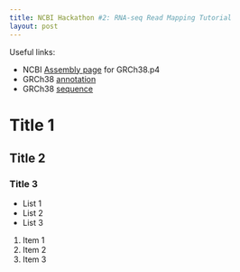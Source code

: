 ```yaml
---
title: NCBI Hackathon #2: RNA-seq Read Mapping Tutorial
layout: post
---
```


Useful links:

- NCBI [Assembly page](http://www.ncbi.nlm.nih.gov/assembly/GCF_000001405.30) for GRCh38.p4
- GRCh38 [annotation](ftp://ftp.ncbi.nlm.nih.gov/genomes/all/GCF_000001405.30_GRCh38.p4/GCF_000001405.30_GRCh38.p4_genomic.gff.gz)
- GRCh38 [sequence](ftp://ftp.ncbi.nlm.nih.gov/genomes/all/GCF_000001405.30_GRCh38.p4/GCF_000001405.30_GRCh38.p4_genomic.fna.gz)

# Title 1
## Title 2
### Title 3

- List 1
- List 2
- List 3

1. Item 1
1. Item 2
1. Item 3

